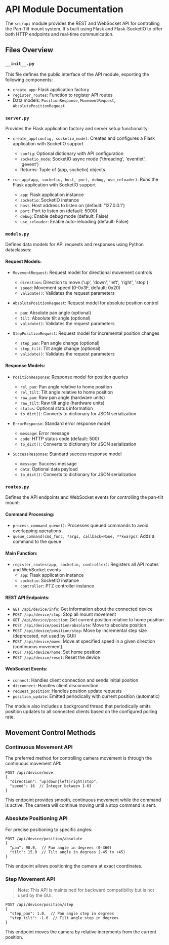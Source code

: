 # API Module Documentation

The `src/api` module provides the REST and WebSocket API for controlling the Pan-Tilt mount system. It's built using Flask and Flask-SocketIO to offer both HTTP endpoints and real-time communication.

## Files Overview

### `__init__.py`

This file defines the public interface of the API module, exporting the following components:
- `create_app`: Flask application factory
- `register_routes`: Function to register API routes
- Data models: `PositionResponse`, `MovementRequest`, `AbsolutePositionRequest`

### `server.py`

Provides the Flask application factory and server setup functionality:

- `create_app(config, socketio_mode)`: Creates and configures a Flask application with SocketIO support
  - `config`: Optional dictionary with API configuration
  - `socketio_mode`: SocketIO async mode ('threading', 'eventlet', 'gevent')
  - Returns: Tuple of (app, socketio) objects

- `run_app(app, socketio, host, port, debug, use_reloader)`: Runs the Flask application with SocketIO support
  - `app`: Flask application instance
  - `socketio`: SocketIO instance
  - `host`: Host address to listen on (default: '127.0.0.1')
  - `port`: Port to listen on (default: 5000)
  - `debug`: Enable debug mode (default: False)
  - `use_reloader`: Enable auto-reloading (default: False)

### `models.py`

Defines data models for API requests and responses using Python dataclasses:

#### Request Models:

- `MovementRequest`: Request model for directional movement controls
  - `direction`: Direction to move ('up', 'down', 'left', 'right', 'stop')
  - `speed`: Movement speed (0-0x3F, default: 0x20)
  - `validate()`: Validates the request parameters

- `AbsolutePositionRequest`: Request model for absolute position control
  - `pan`: Absolute pan angle (optional)
  - `tilt`: Absolute tilt angle (optional)
  - `validate()`: Validates the request parameters

- `StepPositionRequest`: Request model for incremental position changes
  - `step_pan`: Pan angle change (optional)
  - `step_tilt`: Tilt angle change (optional)
  - `validate()`: Validates the request parameters

#### Response Models:

- `PositionResponse`: Response model for position queries
  - `rel_pan`: Pan angle relative to home position
  - `rel_tilt`: Tilt angle relative to home position
  - `raw_pan`: Raw pan angle (hardware units)
  - `raw_tilt`: Raw tilt angle (hardware units)
  - `status`: Optional status information
  - `to_dict()`: Converts to dictionary for JSON serialization

- `ErrorResponse`: Standard error response model
  - `message`: Error message
  - `code`: HTTP status code (default: 500)
  - `to_dict()`: Converts to dictionary for JSON serialization

- `SuccessResponse`: Standard success response model
  - `message`: Success message
  - `data`: Optional data payload
  - `to_dict()`: Converts to dictionary for JSON serialization

### `routes.py`

Defines the API endpoints and WebSocket events for controlling the pan-tilt mount:

#### Command Processing:

- `process_command_queue()`: Processes queued commands to avoid overlapping operations
- `queue_command(cmd_func, *args, callback=None, **kwargs)`: Adds a command to the queue

#### Main Function:

- `register_routes(app, socketio, controller)`: Registers all API routes and WebSocket events
  - `app`: Flask application instance
  - `socketio`: SocketIO instance
  - `controller`: PTZ controller instance

#### REST API Endpoints:

- `GET /api/device/info`: Get information about the connected device
- `POST /api/device/stop`: Stop all mount movement
- `GET /api/device/position`: Get current position relative to home position
- `POST /api/device/position/absolute`: Move to absolute position
- `POST /api/device/position/step`: Move by incremental step size (deprecated, not used by GUI)
- `POST /api/device/move`: Move at specified speed in a given direction (continuous movement)
- `POST /api/device/home`: Set home position
- `POST /api/device/reset`: Reset the device

#### WebSocket Events:

- `connect`: Handles client connection and sends initial position
- `disconnect`: Handles client disconnection
- `request_position`: Handles position update requests
- `position_update`: Emitted periodically with current position (automatic)

The module also includes a background thread that periodically emits position updates to all connected clients based on the configured polling rate.

## Movement Control Methods

### Continuous Movement API

The preferred method for controlling camera movement is through the continuous movement API:

```
POST /api/device/move
{
  "direction": "up|down|left|right|stop",
  "speed": 16  // Integer between 1-63
}
```

This endpoint provides smooth, continuous movement while the command is active. The camera will continue moving until a stop command is sent.

### Absolute Positioning API

For precise positioning to specific angles:

```
POST /api/device/position/absolute
{
  "pan": 90.0,  // Pan angle in degrees (0-360)
  "tilt": 15.0  // Tilt angle in degrees (-45 to +45)
}
```

This endpoint allows positioning the camera at exact coordinates.

### Step Movement API

> Note: This API is maintained for backward compatibility but is not used by the GUI.

```
POST /api/device/position/step
{
  "step_pan": 1.0,  // Pan angle step in degrees
  "step_tilt": -1.0  // Tilt angle step in degrees
}
```

This endpoint moves the camera by relative increments from the current position.